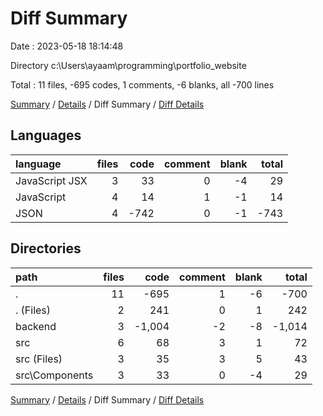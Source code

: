 # Diff Summary

Date : 2023-05-18 18:14:48

Directory c:\\Users\\ayaam\\programming\\portfolio_website

Total : 11 files,  -695 codes, 1 comments, -6 blanks, all -700 lines

[Summary](results.md) / [Details](details.md) / Diff Summary / [Diff Details](diff-details.md)

## Languages
| language | files | code | comment | blank | total |
| :--- | ---: | ---: | ---: | ---: | ---: |
| JavaScript JSX | 3 | 33 | 0 | -4 | 29 |
| JavaScript | 4 | 14 | 1 | -1 | 14 |
| JSON | 4 | -742 | 0 | -1 | -743 |

## Directories
| path | files | code | comment | blank | total |
| :--- | ---: | ---: | ---: | ---: | ---: |
| . | 11 | -695 | 1 | -6 | -700 |
| . (Files) | 2 | 241 | 0 | 1 | 242 |
| backend | 3 | -1,004 | -2 | -8 | -1,014 |
| src | 6 | 68 | 3 | 1 | 72 |
| src (Files) | 3 | 35 | 3 | 5 | 43 |
| src\\Components | 3 | 33 | 0 | -4 | 29 |

[Summary](results.md) / [Details](details.md) / Diff Summary / [Diff Details](diff-details.md)